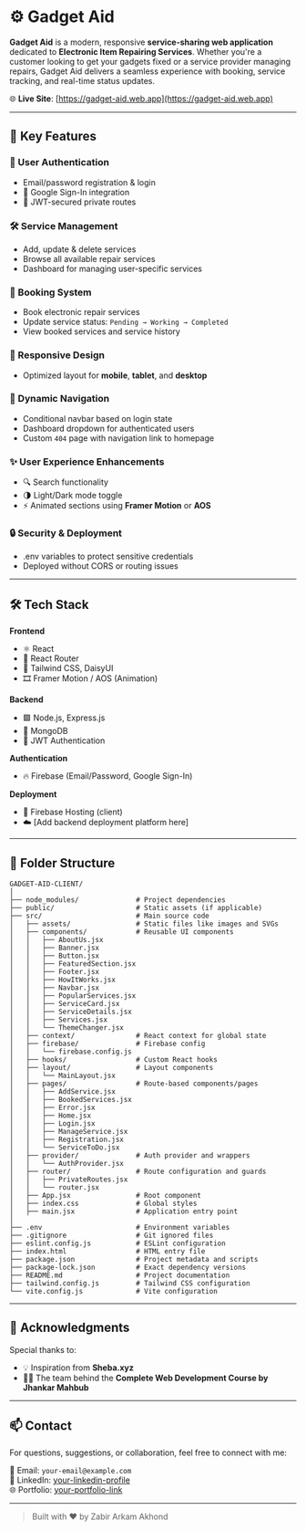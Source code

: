 # ⚙️ Gadget Aid

**Gadget Aid** is a modern, responsive **service-sharing web application** dedicated to **Electronic Item Repairing Services**. Whether you're a customer looking to get your gadgets fixed or a service provider managing repairs, Gadget Aid delivers a seamless experience with booking, service tracking, and real-time status updates.

🌐 **Live Site**: [https://gadget-aid.web.app](https://gadget-aid.web.app)

---

## 🚀 Key Features

### 🔐 User Authentication
- Email/password registration & login  
- 🔗 Google Sign-In integration  
- 🔐 JWT-secured private routes

### 🛠️ Service Management
- Add, update & delete services  
- Browse all available repair services  
- Dashboard for managing user-specific services  

### 📅 Booking System
- Book electronic repair services  
- Update service status: `Pending → Working → Completed`  
- View booked services and service history

### 📱 Responsive Design
- Optimized layout for **mobile**, **tablet**, and **desktop**

### 🔄 Dynamic Navigation
- Conditional navbar based on login state  
- Dashboard dropdown for authenticated users  
- Custom `404` page with navigation link to homepage

### ✨ User Experience Enhancements
- 🔍 Search functionality  
- 🌗 Light/Dark mode toggle  
- ⚡ Animated sections using **Framer Motion** or **AOS**

### 🔒 Security & Deployment
- .env variables to protect sensitive credentials  
- Deployed without CORS or routing issues

---

## 🛠️ Tech Stack

**Frontend**  
- ⚛️ React  
- 🧭 React Router  
- 🎨 Tailwind CSS, DaisyUI  
- 🎞️ Framer Motion / AOS (Animation)

**Backend**  
- 🟩 Node.js, Express.js  
- 🍃 MongoDB  
- 🔐 JWT Authentication

**Authentication**  
- 🔥 Firebase (Email/Password, Google Sign-In)

**Deployment**  
- 🔗 Firebase Hosting (client)  
- ☁️ [Add backend deployment platform here]

---

## 📁 Folder Structure
```
GADGET-AID-CLIENT/
│
├── node_modules/              # Project dependencies
├── public/                    # Static assets (if applicable)
├── src/                       # Main source code
│   ├── assets/                # Static files like images and SVGs
│   ├── components/            # Reusable UI components
│   │   ├── AboutUs.jsx
│   │   ├── Banner.jsx
│   │   ├── Button.jsx
│   │   ├── FeaturedSection.jsx
│   │   ├── Footer.jsx
│   │   ├── HowItWorks.jsx
│   │   ├── Navbar.jsx
│   │   ├── PopularServices.jsx
│   │   ├── ServiceCard.jsx
│   │   ├── ServiceDetails.jsx
│   │   ├── Services.jsx
│   │   └── ThemeChanger.jsx
│   ├── context/               # React context for global state
│   ├── firebase/              # Firebase config
│   │   └── firebase.config.js
│   ├── hooks/                 # Custom React hooks
│   ├── layout/                # Layout components
│   │   └── MainLayout.jsx
│   ├── pages/                 # Route-based components/pages
│   │   ├── AddService.jsx
│   │   ├── BookedServices.jsx
│   │   ├── Error.jsx
│   │   ├── Home.jsx
│   │   ├── Login.jsx
│   │   ├── ManageService.jsx
│   │   ├── Registration.jsx
│   │   └── ServiceToDo.jsx
│   ├── provider/              # Auth provider and wrappers
│   │   └── AuthProvider.jsx
│   ├── router/                # Route configuration and guards
│   │   ├── PrivateRoutes.jsx
│   │   └── router.jsx
│   ├── App.jsx                # Root component
│   ├── index.css              # Global styles
│   ├── main.jsx               # Application entry point
│
├── .env                       # Environment variables
├── .gitignore                 # Git ignored files
├── eslint.config.js           # ESLint configuration
├── index.html                 # HTML entry file
├── package.json               # Project metadata and scripts
├── package-lock.json          # Exact dependency versions
├── README.md                  # Project documentation
├── tailwind.config.js         # Tailwind CSS configuration
└── vite.config.js             # Vite configuration

```



---

## 🙌 Acknowledgments

Special thanks to:
- 💡 Inspiration from **Sheba.xyz**
- 🧑‍💻 The team behind the **Complete Web Development Course by Jhankar Mahbub**

---

## 📫 Contact

For questions, suggestions, or collaboration, feel free to connect with me:

📧 Email: `your-email@example.com`  
🔗 LinkedIn: [your-linkedin-profile](#)  
🌐 Portfolio: [your-portfolio-link](#)

---

> Built with ❤️ by Zabir Arkam Akhond
